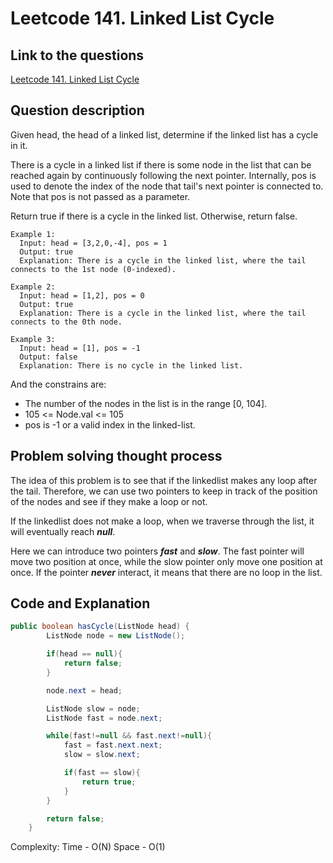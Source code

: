 # Leetcode 141. Linked List Cycle

## Link to the questions

[Leetcode 141. Linked List Cycle]([https://leetcode.com/problems/remove-nth-node-from-end-of-list/description/](https://leetcode.com/problems/linked-list-cycle/description/))

## Question description

Given head, the head of a linked list, determine if the linked list has a cycle in it.

There is a cycle in a linked list if there is some node in the list that can be reached again by continuously following the next pointer. Internally, pos is used to denote the index of the node that tail's next pointer is connected to. Note that pos is not passed as a parameter.

Return true if there is a cycle in the linked list. Otherwise, return false.

```
Example 1:
  Input: head = [3,2,0,-4], pos = 1
  Output: true
  Explanation: There is a cycle in the linked list, where the tail connects to the 1st node (0-indexed).

Example 2:
  Input: head = [1,2], pos = 0
  Output: true
  Explanation: There is a cycle in the linked list, where the tail connects to the 0th node.

Example 3:
  Input: head = [1], pos = -1
  Output: false
  Explanation: There is no cycle in the linked list.

```

And the constrains are:
 - The number of the nodes in the list is in the range [0, 104].
 - 105 <= Node.val <= 105
 - pos is -1 or a valid index in the linked-list.

## Problem solving thought process

The idea of this problem is to see that if the linkedlist makes any loop after the tail. Therefore, we can use two pointers to keep in track of the position of the nodes and see if they make a loop or not.

If the linkedlist does not make a loop, when we traverse through the list, it will eventually reach ***null***.

Here we can introduce two pointers ***fast*** and ***slow***.
The fast pointer will move two position at once, while the slow pointer only move one position at once. If the pointer ***never*** interact, it means that there are no loop in the list.

## Code and Explanation

```java
public boolean hasCycle(ListNode head) {
        ListNode node = new ListNode();

        if(head == null){
            return false;
        }

        node.next = head;

        ListNode slow = node;
        ListNode fast = node.next;

        while(fast!=null && fast.next!=null){
            fast = fast.next.next;
            slow = slow.next;

            if(fast == slow){
                return true;
            }
        }

        return false;
    }
```

Complexity:
Time - O(N)
Space - O(1)
